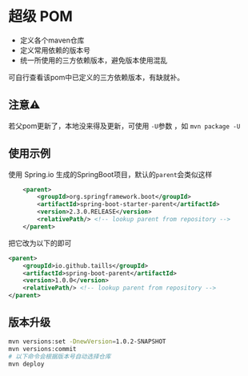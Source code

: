 # 超级 POM

- 定义各个maven仓库
- 定义常用依赖的版本号
- 统一所使用的三方依赖版本，避免版本使用混乱

可自行查看该pom中已定义的三方依赖版本，有缺就补。

## 注意⚠️

若父pom更新了，本地没来得及更新，可使用 `-U`参数 ，如 `mvn package -U`


## 使用示例

使用 Spring.io 生成的SpringBoot项目，默认的`parent`会类似这样

```xml
    <parent>
        <groupId>org.springframework.boot</groupId>
        <artifactId>spring-boot-starter-parent</artifactId>
        <version>2.3.0.RELEASE</version>
        <relativePath/> <!-- lookup parent from repository -->
    </parent>
```

把它改为以下的即可

```xml
<parent>
    <groupId>io.github.taills</groupId>
    <artifactId>spring-boot-parent</artifactId>
    <version>1.0.0</version>
    <relativePath/> <!-- lookup parent from repository -->
</parent>
```

## 版本升级
```bash
mvn versions:set -DnewVersion=1.0.2-SNAPSHOT
mvn versions:commit
# 以下命令会根据版本号自动选择仓库
mvn deploy
```

